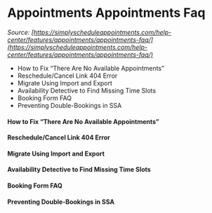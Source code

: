 # Appointments Appointments Faq


*Source: [https://simplyscheduleappointments.com/help-center/features/appointments/appointments-faq/](https://simplyscheduleappointments.com/help-center/features/appointments/appointments-faq/)*

- How to Fix “There Are No Available Appointments”
- Reschedule/Cancel Link 404 Error
- Migrate Using Import and Export
- Availability Detective to Find Missing Time Slots
- Booking Form FAQ
- Preventing Double-Bookings in SSA

#### How to Fix “There Are No Available Appointments”

#### Reschedule/Cancel Link 404 Error

#### Migrate Using Import and Export

#### Availability Detective to Find Missing Time Slots

#### Booking Form FAQ

#### Preventing Double-Bookings in SSA
